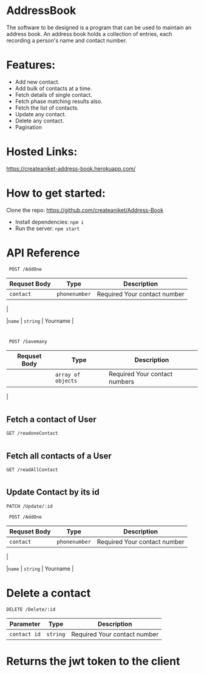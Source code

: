 # AddressBook


The software to be designed is a program that can be used to maintain an address book. An address book holds a collection of entries, each recording a person's name and contact number.

# Features:

- Add new contact.
- Add bulk of contacts at a time.
- Fetch details of single contact.
- Fetch phase matching results also.
- Fetch the list of contacts.
- Update any contact.
- Delete any contact.
- Pagination

# 
# Hosted Links:
 https://createaniket-address-book.herokuapp.com/

# How to get started:
 Clone the repo: https://github.com/createaniket/Address-Book

 - Install dependencies:
  `npm i`
- Run the server:
  `npm start`


# API Reference

``` POST /AddOne```

|Requset Body|Type |Description|
| --- | --- | --- | 
| `contact`| `phonenumber` | Required Your contact number|
|

|`name`           | `string`    | Yourname      |

# 


``` POST /Savemany```

|Requset Body|Type |Description|
| --- | --- | --- | 
| | `array of objects` | Required Your contact numbers|
|
#

## Fetch a contact of User

```GET /readoneContact```
# 

## Fetch all contacts of a User
```GET /readAllContact```
# 

## Update Contact by its id

```PATCH /Update/:id```

``` POST /AddOne```

|Requset Body|Type |Description|
| --- | --- | --- | 
| `contact`| `phonenumber` | Required Your contact number|
|

|`name`           | `string`    | Yourname      |

# 

# Delete a contact 
```DELETE /Delete/:id```

|Parameter|Type |Description|
| --- | --- | --- | 
| `contact id`| `string` | Required Your contact number|

# 

# Returns the jwt token to the client

```Get /Token/